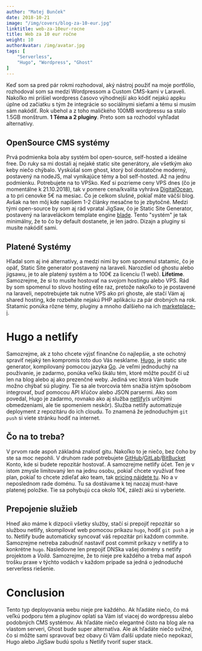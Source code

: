 ```yaml
---
author: "Matej Bunček"
date: 2018-10-21
image: "/img/covers/blog-za-10-eur.jpg"
linktitle: web-za-10eur-rocne
title: Web za 10 eur ročne
weight: 10
authorAvatar: /img/avatar.jpg
tags: [
    "Serverless",
    "Hugo", "Wordpress", "Ghost"
]
---
```


Keď som sa pred pár rokmi rozhodoval, aký nástroj použiť na moje portfólio, rozhodoval som sa medzi Wordpressom a Custom CMS-kami v Laraveli. Nakoľko mi prišiel wordpress časovo výhodnejší ako kódiť nejakú appku úplne od začiatku s tým že integrácie so sociálnymi sieťami a tému si musím sám nakódiť. Rok ubehol a z toho maličkého 100MB wordpressu sa stalo 1.5GB monštrum. **1 Téma a 2 pluginy**. Preto som sa rozhodol vyhľadat alternatívy.

## OpenSource CMS systémy
Prvá podmienka bola aby systém bol open-source, self-hosted a ideálne free. Do ruky sa mi dostali aj nejaké static site generátory, ale všetkým ako keby niečo chýbalo. Vyskúšal som ghost, ktorý bol dostatočne moderný, postavený na nodeJS, mal vynikajúce témy a bol self-hosted. Až na jednu podmienku. Potrebujete na to VPSko. Keď si pozrieme ceny VPS dnes (čo je momentálne k 21.10.2018), tak v pomere cena/kvalita vyhráva [DigitalOcean](https://www.digitalocean.com/pricing/), a to pri cenovke 5€ na mesiac. Čo je celkom slušné, pokiaľ máte väčší blog. Avšak na ten môj kde napíšem 1-2 články mesačne to je zbytočné. Medzi tými open-source by som aj rád vpratal JigSaw, čo je Static Site Generator, postavený na laraveláckom template engine [blade](https://laravel.com/docs/5.7/blade). Tento "systém" je tak minimálny, že to čo by default dostanete, je len jadro. Dizajn a pluginy si musíte nakódiť sami.

## Platené Systémy

Hľadal som aj iné alternatívy, a medzi nimi by som spomenul statamic, čo je opäť, Static Site generator postavený na laraveli. Narozdiel od ghostu alebo jigsawu, je to ale platený systém a to 100€ za licenciu (1 web). **Lifetime**. Samozrejme, že si to musíte hostovať na svojom hostingu alebo VPS. Rád by som spomenul to slovo hosting ešte raz, pretože nakoľko to je postavené na laraveli, nepotrebujete tak nutne VPS ako pri ghoste, ale stačí Vám aj shared hosting, kde rozbeháte nejakú PHP aplikáciu za pár drobných na rok. Statamic ponúka rôzne témy, pluginy a mnoho ďalšieho na ich [marketplace-i](https://statamic.com/marketplace).

# Hugo a netlify
Samozrejme, ak z toho chcete výjsť finančne čo najlepšie, a ste ochotný spraviť nejaký ten kompromis toto duo Vás nesklame. [Hugo](https://gohugo.io/), je static site generator, kompilovaný pomocou jazyka [Go](https://golang.org/). Je veľmi jednoduchý na používanie, je zadarmo, ponúka veľkú škálu tém, ktoré môžte použiť či už len na blog alebo aj ako prezenčné weby. Jediná vec ktorá Vám bude možno chýbať sú pluginy. Tie sa ale tvorcovia tém snažia istým spôsobom integrovať, buď pomocou API kľúčov alebo JSON parsermi. Ako som povedal, Hugo je zadarmo, rovnako ako aj služba [netlify](https://www.netlify.com/)(s určitými obmedzeniami, ale tie spomeniem neskôr). Služba netlify automatizuje deployment z repozitáru do ich cloudu. To znamená že jednoduchým `git push` si viete stránku hodiť na internet.

## Čo na to treba?
V prvom rade aspoň základná znalosť gitu. Nakoľko to je niečo, bez čoho by ste sa moc nepohli. V druhom rade potrebujete [GitHub](https://github.com)/[GitLab](https://gitlab.com)/[BitBucket](https://bitbucket.org) Konto, kde si budete repozitár hostovať. A samozrejme netlify účet. Ten je v istom zmysle limitovaný len na jednu osobu, pokiaľ chcete využívať free plan, pokiaľ to chcete zdieľať ako team, tak [pricing nájdete tu](https://www.netlify.com/pricing/). No a v neposlednom rade doménu. Tu sa dostávame k tej naozaj must-have platenej položke. Tie sa pohybujú cca okolo 10€, záleží akú si vyberiete.

## Prepojenie služieb
Hneď ako máme k dizpocíi všetky služby, stačí si prepojiť repozitár so službou netlify, skompilovať web pomocou príkazu `hugo`, hodiť `git push` a je to. Netlify bude automaticky syncovať váš repozitár pri každom commite. Samozrejme netreba zabudnúť nastaviť post commit príkazy v netlify a to konkrétne `hugo`. Nasledovne len prepojiť DNSka vašej domény s netlify projektom a *Voilá*. Samozrejme, že to nieje pre každého a treba mať aspoň trošku praxe v týchto vodách v každom prípade sa jedná o jednoduché serverless riešenie.

# Conclusion
Tento typ deployovania webu nieje pre každého. Ak hľadáte niečo, čo má veľkú podporu tém a pluginov oplatí sa Vám isť viacej do wordpressu alebo podobných CMS systémov. Ak hľadáte niečo elegantné čisto na blog ale na vlastom serveri, Ghost bude super alternatíva. Ale ak hľadáte niečo svižné, čo si môžte sami spravovať bez obavy či Vám ďalší update niečo nepokazí, Hugo alebo JigSaw budú spolu s Netlify tvoriť super stack.